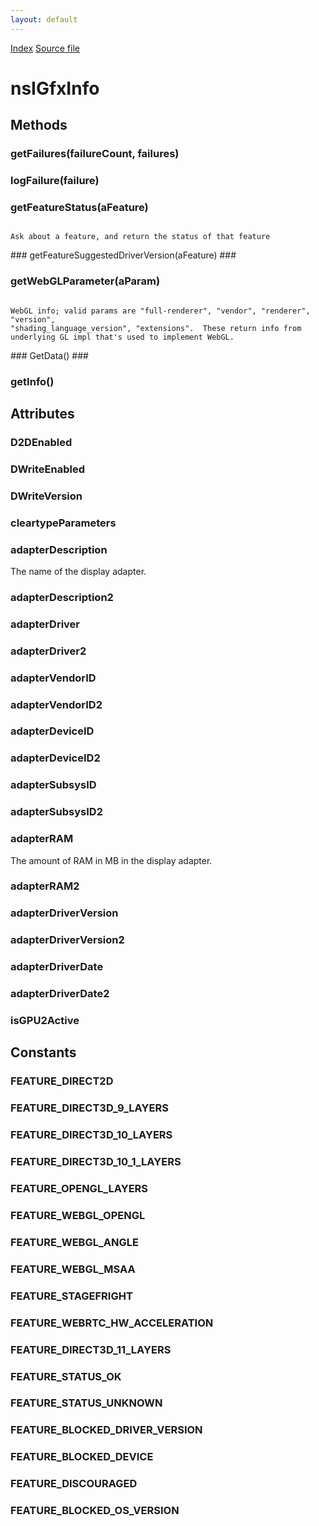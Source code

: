 ```yaml
---
layout: default
---
```

<div id='links'><a href="../index.html">Index</a>
<a href="http://dxr.mozilla.org/mozilla-central/source/widget/nsIGfxInfo.idl">Source file</a>
</div>

# nsIGfxInfo #

## Methods ##

### getFailures(failureCount, failures) ###

### logFailure(failure) ###

### getFeatureStatus(aFeature) ###
<code>  
Ask about a feature, and return the status of that feature  
  
</code>
### getFeatureSuggestedDriverVersion(aFeature) ###

### getWebGLParameter(aParam) ###
<code>  
WebGL info; valid params are "full-renderer", "vendor", "renderer", "version",  
"shading_language_version", "extensions".  These return info from  
underlying GL impl that's used to implement WebGL.  
  
</code>
### GetData() ###

### getInfo() ###

## Attributes ##

### D2DEnabled ###

### DWriteEnabled ###

### DWriteVersion ###

### cleartypeParameters ###

### adapterDescription ###
  
The name of the display adapter.  
  

### adapterDescription2 ###

### adapterDriver ###

### adapterDriver2 ###

### adapterVendorID ###

### adapterVendorID2 ###

### adapterDeviceID ###

### adapterDeviceID2 ###

### adapterSubsysID ###

### adapterSubsysID2 ###

### adapterRAM ###
  
The amount of RAM in MB in the display adapter.  
  

### adapterRAM2 ###

### adapterDriverVersion ###

### adapterDriverVersion2 ###

### adapterDriverDate ###

### adapterDriverDate2 ###

### isGPU2Active ###

## Constants ##

### FEATURE_DIRECT2D ###

### FEATURE_DIRECT3D_9_LAYERS ###

### FEATURE_DIRECT3D_10_LAYERS ###

### FEATURE_DIRECT3D_10_1_LAYERS ###

### FEATURE_OPENGL_LAYERS ###

### FEATURE_WEBGL_OPENGL ###

### FEATURE_WEBGL_ANGLE ###

### FEATURE_WEBGL_MSAA ###

### FEATURE_STAGEFRIGHT ###

### FEATURE_WEBRTC_HW_ACCELERATION ###

### FEATURE_DIRECT3D_11_LAYERS ###

### FEATURE_STATUS_OK ###

### FEATURE_STATUS_UNKNOWN ###

### FEATURE_BLOCKED_DRIVER_VERSION ###

### FEATURE_BLOCKED_DEVICE ###

### FEATURE_DISCOURAGED ###

### FEATURE_BLOCKED_OS_VERSION ###
